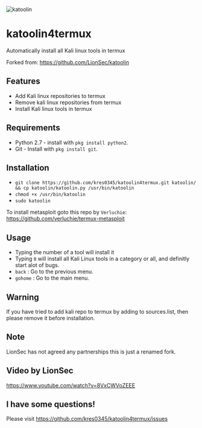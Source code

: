 ![katoolin](https://cloud.githubusercontent.com/assets/8742190/9415562/83397aae-4840-11e5-8f72-28dfffcc70a9.png)
# katoolin4termux
Automatically install all Kali linux tools in termux

Forked from: https://github.com/LionSec/katoolin

## Features
- Add Kali linux repositories to termux
- Remove kali linux repositories from termux
- Install Kali linux tools in termux

## Requirements
- Python 2.7 - install with `pkg install python2`.
- Git - Install with `pkg install git`.

## Installation
- `git clone https://github.com/kres0345/katoolin4termux.git katoolin/ && cp katoolin/katoolin.py /usr/bin/katoolin`
- `chmod +x /usr/bin/katoolin`
- `sudo katoolin`

To install metasploit goto this repo by `Verluchie`: https://github.com/verluchie/termux-metasploit

## Usage
- Typing the number of a tool will install it
- Typing `0` will install all Kali Linux tools in a category or all, and definitly start alot of bugs.
- `back` : Go to the previous menu.
- `gohome` : Go to the main menu.

## Warning
If you have tried to add kali repo to termux by adding to sources.list, then please remove it before installation.

## Note
LionSec has not agreed any partnerships this is just a renamed fork.

## Video by LionSec
https://www.youtube.com/watch?v=8VxCWVoZEEE

## I have some questions!
Please visit https://github.com/kres0345/katoolin4termux/issues
